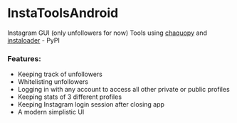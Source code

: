# InstaToolsAndroid
 Instagram GUI (only unfollowers for now) Tools using [chaquopy](https://github.com/chaquo/chaquopy) and [instaloader](https://github.com/instaloader/instaloader) - PyPI
### Features:
 * Keeping track of unfollowers
 * Whitelisting unfollowers 
 * Logging in with any account to access all other private or public profiles 
 * Keeping stats of 3 different profiles
 * Keeping Instagram login session after closing app
 * A modern simplistic UI
